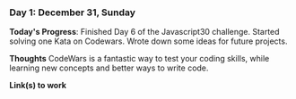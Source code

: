 <!-- # 100 Days Of Code - Log

### Day 0: February 30, 2016 (Example 1)
##### (delete me or comment me out)

**Today's Progress**: Fixed CSS, worked on canvas functionality for the app.

**Thoughts:** I really struggled with CSS, but, overall, I feel like I am slowly getting better at it. Canvas is still new for me, but I managed to figure out some basic functionality.

**Link to work:** [Calculator App](http://www.example.com) -->

### Day 1: December 31, Sunday

**Today's Progress**: Finished Day 6 of the Javascript30 challenge. Started solving one Kata on Codewars. Wrote down some ideas for future projects.

**Thoughts** CodeWars is a fantastic way to test your coding skills, while learning new concepts and better ways to write code.

**Link(s) to work**
